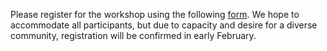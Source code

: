 Please register for the workshop using the following [form](https://forms.gle/zqD3JSojs4fJuaDT8).
We hope to accommodate all participants, but due to capacity and desire for a diverse community, 
registration will be confirmed in early February.
